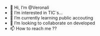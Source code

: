 - 👋 Hi, I’m @Veronali
- 👀 I’m interested in TIC´s...
- 🌱 I’m currently learning public accouting
- 💞️ I’m looking to collaborate on developed
- 📫 How to reach me ??


<!---
Veronali/Veronali is a ✨ special ✨ repository because its `README.md` (this file) appears on your GitHub profile.
You can click the Preview link to take a look at your changes.
--->
